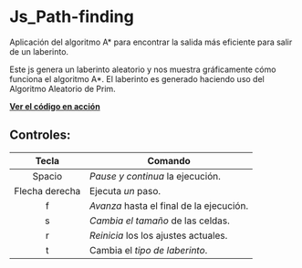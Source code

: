 # Js_Path-finding

Aplicación del algoritmo A* para encontrar la salida más eficiente para salir de un laberinto.

Este js genera un laberinto aleatorio y nos muestra gráficamente cómo funciona el algoritmo A*. El laberinto es generado haciendo uso del Algoritmo Aleatorio de Prim.

**[Ver el código en acción](https://jkutkut.github.io/JS_Path-finding/)**


## Controles:

| Tecla | Comando |
| :---: | --- |
| Spacio | *Pause y continua* la ejecución. |
| Flecha derecha | Ejecuta *un* paso. |
| f | *Avanza* hasta el final de la ejecución. |
| s | *Cambia el tamaño* de las celdas. |
| r | *Reinicia* los los ajustes actuales. |
| t | Cambia el *tipo de laberinto*. |